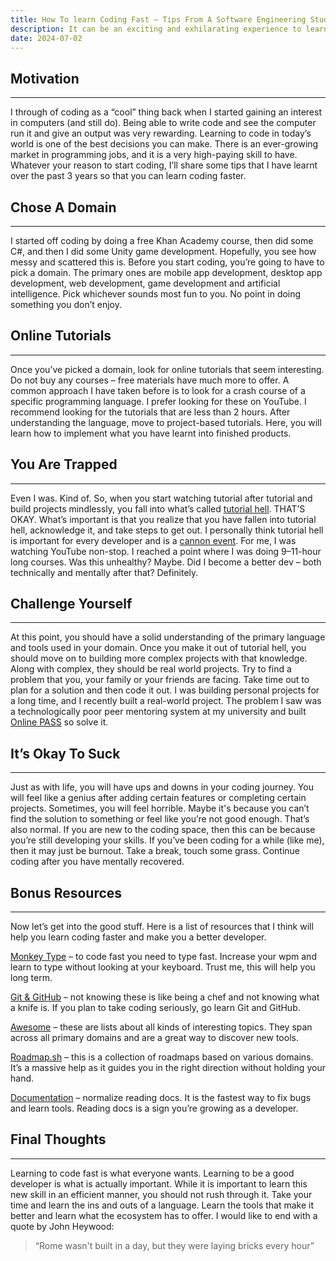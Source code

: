 ```yaml
---
title: How To learn Coding Fast – Tips From A Software Engineering Student.
description: It can be an exciting and exhilarating experience to learn to code
date: 2024-07-02
---
```


## Motivation

---

I through of coding as a “cool” thing back when I started gaining an interest in computers (and still do). Being able to write code and see the computer run it and give an output was very rewarding. Learning to code in today’s world is one of the best decisions you can make. There is an ever-growing market in programming jobs, and it is a very high-paying skill to have. Whatever your reason to start coding, I’ll share some tips that I have learnt over the past 3 years so that you can learn coding faster.

## Chose A Domain

---

I started off coding by doing a free Khan Academy course, then did some C#, and then I did some Unity game development. Hopefully, you see how messy and scattered this is. Before you start coding, you’re going to have to pick a domain. The primary ones are mobile app development, desktop app development, web development, game development and artificial intelligence. Pick whichever sounds most fun to you. No point in doing something you don’t enjoy.

## Online Tutorials

---

Once you’ve picked a domain, look for online tutorials that seem interesting. Do not buy any courses – free materials have much more to offer. A common approach I have taken before is to look for a crash course of a specific programming language. I prefer looking for these on YouTube. I recommend looking for the tutorials that are less than 2 hours. After understanding the language, move to project-based tutorials. Here, you will learn how to implement what you have learnt into finished products.

## You Are Trapped

---

Even I was. Kind of. So, when you start watching tutorial after tutorial and build projects mindlessly, you fall into what’s called [tutorial hell](https://www.freecodecamp.org/news/tag/tutorial-hell/). THAT’S OKAY. What’s important is that you realize that you have fallen into tutorial hell, acknowledge it, and take steps to get out. I personally think tutorial hell is important for every developer and is a [cannon event](https://www.collinsdictionary.com/dictionary/english/canon-event). For me, I was watching YouTube non-stop. I reached a point where I was doing 9–11-hour long courses. Was this unhealthy? Maybe. Did I become a better dev – both technically and mentally after that? Definitely.

## Challenge Yourself

---

At this point, you should have a solid understanding of the primary language and tools used in your domain. Once you make it out of tutorial hell, you should move on to building more complex projects with that knowledge. Along with complex, they should be real world projects. Try to find a problem that you, your family or your friends are facing. Take time out to plan for a solution and then code it out. I was building personal projects for a long time, and I recently built a real-world project. The problem I saw was a technologically poor peer mentoring system at my university and built [Online PASS](https://www.anav.dev/projects/online-pass) so solve it.

## It’s Okay To Suck

---

Just as with life, you will have ups and downs in your coding journey. You will feel like a genius after adding certain features or completing certain projects. Sometimes, you will feel horrible. Maybe it's because you can’t find the solution to something or feel like you’re not good enough. That’s also normal. If you are new to the coding space, then this can be because you’re still developing your skills. If you’ve been coding for a while (like me), then it may just be burnout. Take a break, touch some grass. Continue coding after you have mentally recovered.

## Bonus Resources

---

Now let’s get into the good stuff. Here is a list of resources that I think will help you learn coding faster and make you a better developer.

[Monkey Type](https://monkeytype.com/) – to code fast you need to type fast. Increase your wpm and learn to type without looking at your keyboard. Trust me, this will help you long term.

[Git & GitHub](https://cs000.anav.dev) – not knowing these is like being a chef and not knowing what a knife is. If you plan to take coding seriously, go learn Git and GitHub.

[Awesome](https://github.com/sindresorhus/awesome) – these are lists about all kinds of interesting topics. They span across all primary domains and are a great way to discover new tools.

[Roadmap.sh](https://roadmap.sh) – this is a collection of roadmaps based on various domains. It’s a massive help as it guides you in the right direction without holding your hand.

[Documentation](https://guneetsinghtuli.medium.com/why-learning-from-documentation-is-better-than-watching-youtube-tutorial-4e1282132bda) – normalize reading docs. It is the fastest way to fix bugs and learn tools. Reading docs is a sign you’re growing as a developer.

## Final Thoughts

---

Learning to code fast is what everyone wants. Learning to be a good developer is what is actually important. While it is important to learn this new skill in an efficient manner, you should not rush through it. Take your time and learn the ins and outs of a language. Learn the tools that make it better and learn what the ecosystem has to offer. I would like to end with a quote by John Heywood:

> “Rome wasn't built in a day, but they were laying bricks every hour”
